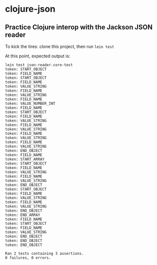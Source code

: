 # clojure-json
## Practice Clojure interop with the Jackson JSON reader

To kick the tires: clone this project, then run ```lein test```

At this point, expected output is:
```
lein test json-reader.core-test
token: START_OBJECT
token: FIELD_NAME
token: START_OBJECT
token: FIELD_NAME
token: VALUE_STRING
token: FIELD_NAME
token: VALUE_STRING
token: FIELD_NAME
token: VALUE_NUMBER_INT
token: FIELD_NAME
token: START_OBJECT
token: FIELD_NAME
token: VALUE_STRING
token: FIELD_NAME
token: VALUE_STRING
token: FIELD_NAME
token: VALUE_STRING
token: FIELD_NAME
token: VALUE_STRING
token: END_OBJECT
token: FIELD_NAME
token: START_ARRAY
token: START_OBJECT
token: FIELD_NAME
token: VALUE_STRING
token: FIELD_NAME
token: VALUE_STRING
token: END_OBJECT
token: START_OBJECT
token: FIELD_NAME
token: VALUE_STRING
token: FIELD_NAME
token: VALUE_STRING
token: END_OBJECT
token: END_ARRAY
token: FIELD_NAME
token: START_OBJECT
token: FIELD_NAME
token: VALUE_STRING
token: END_OBJECT
token: END_OBJECT
token: END_OBJECT

Ran 2 tests containing 3 assertions.
0 failures, 0 errors.
```
